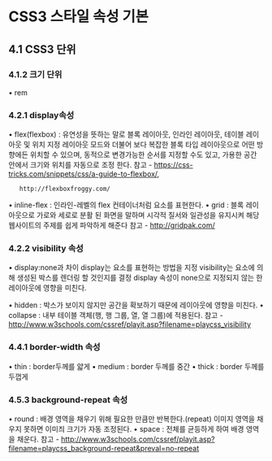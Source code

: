 # CSS3 스타일 속성 기본

## 4.1 CSS3 단위

### 4.1.2 크기 단위
•	rem

### 4.2.1 display속성
•	flex(flexbox) : 유연성을 뜻하는 말로 블록 레이아웃, 인라인 레이아웃, 테이블 레이아웃 및 위치 지정 레이아웃 모드와 더불어 보다 복잡한 블록 타입 레이아웃으로 어떤 방향에든 위치할 수 있으며, 동적으로 변경가능한 순서를 지정할 수도 있고, 가용한 공간 안에서 크기와 위치를 자동으로 조정 한다.
참고 - https://css-tricks.com/snippets/css/a-guide-to-flexbox/, 

       http://flexboxfroggy.com/
       
•	inline-flex : 인라인-레벨의 flex 컨테이너처럼 요소를 표현한다.
•	grid : 블록 레이아웃으로 가로와 세로로 분활 된 화면을 말하며 시각적 질서와 일관성을 유지시켜 해당 웹사이트의 주제를 쉽게 파악하게 해준다
참고 - http://gridpak.com/

### 4.2.2 visibility 속성
•	display:none과 차이
    display는 요소를 표현하는 방법을 지정 visibility는 요소에 의해 생성된 박스를 렌더링 할 것인지를 결정
    display 속성이 none으로 지정되지 않는 한 레이아웃에 영향을 미친다.
    
•	hidden : 박스가 보이지 않지만 공간을 확보하기 때문에 레이아웃에 영향을 미친다.
•	collapse : 내부 테이블 객체(행, 행 그룹, 열, 열 그룹)에 적용된다. 
참고 - http://www.w3schools.com/cssref/playit.asp?filename=playcss_visibility

### 4.4.1 border-width 속성
•	thin : border두께를 얇게
•	medium : border 두께를 중간
•	thick : border 두께를 두껍게

### 4.5.3 background-repeat 속성
•	round : 배경 영역을 채우기 위해 필요한 만큼만 반복한다.(repeat) 이미지 영역을 채우지 못하면 이미즤 크기가 자동 조정된다.
•	space : 전체를 균등하게 하여 배경 영역을 채운다. 
참고 - http://www.w3schools.com/cssref/playit.asp?filename=playcss_background-repeat&preval=no-repeat
